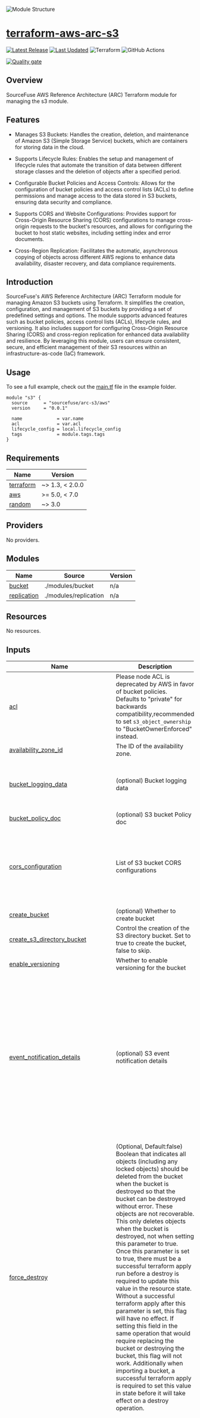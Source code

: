 ![Module Structure](./static/s3.png)

# [terraform-aws-arc-s3](https://github.com/sourcefuse/terraform-aws-arc-s3)

<a href="https://github.com/sourcefuse/terraform-aws-arc-s3/releases/latest"><img src="https://img.shields.io/github/release/sourcefuse/terraform-aws-arc-s3.svg?style=for-the-badge" alt="Latest Release"/></a> <a href="https://github.com/sourcefuse/terraform-aws-arc-s3/commits"><img src="https://img.shields.io/github/last-commit/sourcefuse/terraform-aws-arc-s3.svg?style=for-the-badge" alt="Last Updated"/></a> ![Terraform](https://img.shields.io/badge/terraform-%235835CC.svg?style=for-the-badge&logo=terraform&logoColor=white) ![GitHub Actions](https://img.shields.io/badge/github%20actions-%232671E5.svg?style=for-the-badge&logo=githubactions&logoColor=white)

[![Quality gate](https://sonarcloud.io/api/project_badges/quality_gate?project=sourcefuse_terraform-aws-arc-s3&token=3c75a1b94d1b6ab3f1b98785e484d5ede197851e)](https://sonarcloud.io/summary/new_code?id=sourcefuse_terraform-aws-arc-s3)


## Overview

SourceFuse AWS Reference Architecture (ARC) Terraform module for managing the s3 module.

## Features
- Manages S3 Buckets: Handles the creation, deletion, and maintenance of Amazon S3 (Simple Storage Service) buckets, which are containers for storing data in the cloud.

- Supports Lifecycle Rules: Enables the setup and management of lifecycle rules that automate the transition of data between different storage classes and the deletion of objects after a specified period.

- Configurable Bucket Policies and Access Controls: Allows for the configuration of bucket policies and access control lists (ACLs) to define permissions and manage access to the data stored in S3 buckets, ensuring data security and compliance.

- Supports CORS and Website Configurations: Provides support for Cross-Origin Resource Sharing (CORS) configurations to manage cross-origin requests to the bucket's resources, and allows for configuring the bucket to host static websites, including setting index and error documents.

- Cross-Region Replication: Facilitates the automatic, asynchronous copying of objects across different AWS regions to enhance data availability, disaster recovery, and data compliance requirements.

## Introduction

SourceFuse's AWS Reference Architecture (ARC) Terraform module for managing Amazon S3 buckets using Terraform. It simplifies the creation, configuration, and management of S3 buckets by providing a set of predefined settings and options. The module supports advanced features such as bucket policies, access control lists (ACLs), lifecycle rules, and versioning. It also includes support for configuring Cross-Origin Resource Sharing (CORS) and cross-region replication for enhanced data availability and resilience. By leveraging this module, users can ensure consistent, secure, and efficient management of their S3 resources within an infrastructure-as-code (IaC) framework.

## Usage

To see a full example, check out the [main.tf](https://github.com/sourcefuse/terraform-aws-arc-s3/blob/feature/fix-docs/examples/simple/main.tf) file in the example folder.  

```hcl
module "s3" {
  source      = "sourcefuse/arc-s3/aws"
  version     = "0.0.1"

  name             = var.name
  acl              = var.acl
  lifecycle_config = local.lifecycle_config
  tags             = module.tags.tags
}

```

<!-- BEGINNING OF PRE-COMMIT-TERRAFORM DOCS HOOK -->
## Requirements

| Name | Version |
|------|---------|
| <a name="requirement_terraform"></a> [terraform](#requirement\_terraform) | ~> 1.3, < 2.0.0 |
| <a name="requirement_aws"></a> [aws](#requirement\_aws) | >= 5.0, < 7.0 |
| <a name="requirement_random"></a> [random](#requirement\_random) | ~> 3.0 |

## Providers

No providers.

## Modules

| Name | Source | Version |
|------|--------|---------|
| <a name="module_bucket"></a> [bucket](#module\_bucket) | ./modules/bucket | n/a |
| <a name="module_replication"></a> [replication](#module\_replication) | ./modules/replication | n/a |

## Resources

No resources.

## Inputs

| Name | Description | Type | Default | Required |
|------|-------------|------|---------|:--------:|
| <a name="input_acl"></a> [acl](#input\_acl) | Please node ACL is deprecated by AWS in favor of bucket policies.<br/>Defaults to "private" for backwards compatibility,recommended to set `s3_object_ownership` to "BucketOwnerEnforced" instead. | `string` | `"private"` | no |
| <a name="input_availability_zone_id"></a> [availability\_zone\_id](#input\_availability\_zone\_id) | The ID of the availability zone. | `string` | `""` | no |
| <a name="input_bucket_logging_data"></a> [bucket\_logging\_data](#input\_bucket\_logging\_data) | (optional) Bucket logging data | <pre>object({<br/>    enable        = optional(bool, false)<br/>    target_bucket = optional(string, null)<br/>    target_prefix = optional(string, null)<br/>  })</pre> | <pre>{<br/>  "enable": false,<br/>  "target_bucket": null,<br/>  "target_prefix": null<br/>}</pre> | no |
| <a name="input_bucket_policy_doc"></a> [bucket\_policy\_doc](#input\_bucket\_policy\_doc) | (optional) S3 bucket Policy doc | `string` | `null` | no |
| <a name="input_cors_configuration"></a> [cors\_configuration](#input\_cors\_configuration) | List of S3 bucket CORS configurations | <pre>list(object({<br/>    id              = optional(string)<br/>    allowed_headers = optional(list(string))<br/>    allowed_methods = optional(list(string))<br/>    allowed_origins = optional(list(string))<br/>    expose_headers  = optional(list(string))<br/>    max_age_seconds = optional(number)<br/>  }))</pre> | `[]` | no |
| <a name="input_create_bucket"></a> [create\_bucket](#input\_create\_bucket) | (optional) Whether to create bucket | `bool` | `true` | no |
| <a name="input_create_s3_directory_bucket"></a> [create\_s3\_directory\_bucket](#input\_create\_s3\_directory\_bucket) | Control the creation of the S3 directory bucket. Set to true to create the bucket, false to skip. | `bool` | `false` | no |
| <a name="input_enable_versioning"></a> [enable\_versioning](#input\_enable\_versioning) | Whether to enable versioning for the bucket | `bool` | `true` | no |
| <a name="input_event_notification_details"></a> [event\_notification\_details](#input\_event\_notification\_details) | (optional) S3 event notification details | <pre>object({<br/>    enabled = bool<br/>    lambda_list = optional(list(object({<br/>      lambda_function_arn = string<br/>      events              = optional(list(string), ["s3:ObjectCreated:*"])<br/>      filter_prefix       = string<br/>      filter_suffix       = string<br/>    })), [])<br/><br/>    queue_list = optional(list(object({<br/>      queue_arn = string<br/>      events    = optional(list(string), ["s3:ObjectCreated:*"])<br/>    })), [])<br/><br/>    topic_list = optional(list(object({<br/>      topic_arn = string<br/>      events    = optional(list(string), ["s3:ObjectCreated:*"])<br/>    })), [])<br/><br/>  })</pre> | <pre>{<br/>  "enabled": false<br/>}</pre> | no |
| <a name="input_force_destroy"></a> [force\_destroy](#input\_force\_destroy) | (Optional, Default:false) Boolean that indicates all objects (including any locked objects) should be deleted from the bucket when the bucket is destroyed so that the bucket can be destroyed without error. These objects are not recoverable. This only deletes objects when the bucket is destroyed, not when setting this parameter to true. Once this parameter is set to true, there must be a successful terraform apply run before a destroy is required to update this value in the resource state. Without a successful terraform apply after this parameter is set, this flag will have no effect. If setting this field in the same operation that would require replacing the bucket or destroying the bucket, this flag will not work. Additionally when importing a bucket, a successful terraform apply is required to set this value in state before it will take effect on a destroy operation. | `bool` | `false` | no |
| <a name="input_lifecycle_config"></a> [lifecycle\_config](#input\_lifecycle\_config) | n/a | <pre>object({<br/>    enabled = bool<br/><br/>    expected_bucket_owner = optional(string, null)<br/><br/>    rules = list(object({<br/>      id     = string<br/>      status = string<br/><br/>      filter = optional(object({<br/>        object_size_greater_than = optional(number, null)<br/>        object_size_less_than    = optional(number, null)<br/>        prefix                   = optional(string, null)<br/>        tags                     = optional(map(string), {})<br/>      }), null)<br/><br/>      transitions = optional(list(object({<br/>        storage_class = optional(string, "GLACIER")<br/><br/>        # Ensure only one of 'days' or 'date' is specified<br/>        date = optional(string, null)<br/>        days = optional(number, null)<br/><br/>      })), [])<br/><br/>      expiration = optional(object({<br/><br/>        # Ensure only one of 'days' or 'expired_object_delete_marker' is specified<br/>        expired_object_delete_marker = optional(bool, null)<br/>        days                         = optional(number, null)<br/>      }), null)<br/><br/>      noncurrent_version_transitions = optional(list(object({<br/>        newer_noncurrent_versions = optional(number, null)<br/>        noncurrent_days           = optional(number, null)<br/>        storage_class             = string<br/>      })), [])<br/><br/>      noncurrent_version_expiration = optional(object({<br/>        newer_noncurrent_versions = optional(number, null)<br/>        noncurrent_days           = optional(number, null)<br/>      }), null)<br/><br/>      abort_incomplete_multipart_upload = optional(object({<br/>        days_after_initiation = optional(number, null)<br/>      }), null)<br/>    }))<br/>  })</pre> | <pre>{<br/>  "enabled": false,<br/>  "rules": []<br/>}</pre> | no |
| <a name="input_name"></a> [name](#input\_name) | Bucket name. If provided, the bucket will be created with this name instead of generating the name from the context | `string` | n/a | yes |
| <a name="input_object_lock_config"></a> [object\_lock\_config](#input\_object\_lock\_config) | (optional) Object Lock configuration | <pre>object({<br/>    mode = optional(string, "COMPLIANCE")<br/>    days = optional(number, 30)<br/>  })</pre> | <pre>{<br/>  "days": 30,<br/>  "mode": "COMPLIANCE"<br/>}</pre> | no |
| <a name="input_object_lock_enabled"></a> [object\_lock\_enabled](#input\_object\_lock\_enabled) | (Optional, Forces new resource) Indicates whether this bucket has an Object Lock configuration enabled. Valid values are true or false. This argument is not supported in all regions or partitions. | `string` | `false` | no |
| <a name="input_object_ownership"></a> [object\_ownership](#input\_object\_ownership) | (Optional) Object ownership. Valid values: BucketOwnerPreferred, ObjectWriter or BucketOwnerEnforced<br/> BucketOwnerPreferred - Objects uploaded to the bucket change ownership to the bucket owner if the objects are uploaded with the bucket-owner-full-control canned ACL.<br/> ObjectWriter - Uploading account will own the object if the object is uploaded with the bucket-owner-full-control canned ACL.<br/> BucketOwnerEnforced - Bucket owner automatically owns and has full control over every object in the bucket. ACLs no longer affect permissions to data in the S3 bucket. | `string` | `"BucketOwnerPreferred"` | no |
| <a name="input_public_access_config"></a> [public\_access\_config](#input\_public\_access\_config) | (Optional)<br/>block\_public\_acls - Whether Amazon S3 should block public ACLs for this bucket. Defaults to false. Enabling this setting does not affect existing policies or ACLs. When set to true causes the following behavior:<br/>  PUT Bucket acl and PUT Object acl calls will fail if the specified ACL allows public access.<br/>  PUT Object calls will fail if the request includes an object ACL.<br/>block\_public\_policy - Whether Amazon S3 should block public bucket policies for this bucket. Defaults to false. Enabling this setting does not affect the existing bucket policy.<br/>  When set to true causes Amazon S3 to:<br/>  Reject calls to PUT Bucket policy if the specified bucket policy allows public access.<br/>ignore\_public\_acls - Whether Amazon S3 should block public bucket policies for this bucket. Defaults to false. Enabling this setting does not affect the existing bucket policy.<br/>  When set to true causes Amazon S3 to:<br/>  Reject calls to PUT Bucket policy if the specified bucket policy allows public access.<br/>restrict\_public\_buckets - Whether Amazon S3 should block public bucket policies for this bucket. Defaults to false. Enabling this setting does not affect the existing bucket policy.<br/>  When set to true causes Amazon S3 to:<br/>  Reject calls to PUT Bucket policy if the specified bucket policy allows public access. | <pre>object({<br/>    block_public_acls       = optional(bool, true)<br/>    block_public_policy     = optional(bool, true)<br/>    ignore_public_acls      = optional(bool, true)<br/>    restrict_public_buckets = optional(bool, true)<br/>  })</pre> | <pre>{<br/>  "block_public_acls": true,<br/>  "block_public_policy": true,<br/>  "ignore_public_acls": true,<br/>  "restrict_public_buckets": true<br/>}</pre> | no |
| <a name="input_replication_config"></a> [replication\_config](#input\_replication\_config) | Replication configuration for S3 bucket | <pre>object({<br/>    enable    = bool<br/>    role_name = optional(string, null) // if null , it will create new role<br/><br/>    rules = list(object({<br/>      id = optional(string, null) // if null "${var.source_bucket_name}-rule-index"<br/>      filter = optional(list(object({<br/>        prefix = optional(string, null)<br/>        tags   = optional(map(string), {})<br/>      })), [])<br/><br/>      delete_marker_replication = optional(string, "Enabled")<br/><br/>      source_selection_criteria = optional(object({<br/>        replica_modifications = optional(object({<br/>          status = optional(string, "Enabled")<br/>        }))<br/>        kms_key_id = optional(string, null)<br/>        sse_kms_encrypted_objects = optional(object({<br/>          status = optional(string, "Enabled")<br/>        }))<br/>      }))<br/><br/><br/>      destinations = list(object({<br/>        bucket        = string<br/>        storage_class = optional(string, "STANDARD")<br/>        encryption_configuration = optional(object({<br/>          replica_kms_key_id = optional(string, null)<br/>        }))<br/>      }))<br/>    }))<br/><br/>  })</pre> | <pre>{<br/>  "enable": false,<br/>  "role_name": null,<br/>  "rules": []<br/>}</pre> | no |
| <a name="input_server_side_encryption_config_data"></a> [server\_side\_encryption\_config\_data](#input\_server\_side\_encryption\_config\_data) | (optional) S3 encryption details | <pre>object({<br/>    bucket_key_enabled = optional(bool, true)<br/>    sse_algorithm      = optional(string, "AES256")<br/>    kms_master_key_id  = optional(string, null)<br/>  })</pre> | <pre>{<br/>  "bucket_key_enabled": true,<br/>  "kms_master_key_id": null,<br/>  "sse_algorithm": "AES256"<br/>}</pre> | no |
| <a name="input_tags"></a> [tags](#input\_tags) | Tags to assign the resources. | `map(string)` | `{}` | no |
| <a name="input_transfer_acceleration_enabled"></a> [transfer\_acceleration\_enabled](#input\_transfer\_acceleration\_enabled) | (optional) Whether to enable Trasfer accelaration | `bool` | `false` | no |

## Outputs

| Name | Description |
|------|-------------|
| <a name="output_bucket_arn"></a> [bucket\_arn](#output\_bucket\_arn) | Bucket ARN |
| <a name="output_bucket_id"></a> [bucket\_id](#output\_bucket\_id) | Bucket ID or Name |
| <a name="output_destination_buckets"></a> [destination\_buckets](#output\_destination\_buckets) | n/a |
| <a name="output_role_arn"></a> [role\_arn](#output\_role\_arn) | Role used to S3 replication |
<!-- END OF PRE-COMMIT-TERRAFORM DOCS HOOK -->

## Development

### Prerequisites

- [terraform](https://learn.hashicorp.com/terraform/getting-started/install#installing-terraform)
- [terraform-docs](https://github.com/segmentio/terraform-docs)
- [pre-commit](https://pre-commit.com/#install)
- [golang](https://golang.org/doc/install#install)
- [golint](https://github.com/golang/lint#installation)

### Configurations

- Configure pre-commit hooks
  ```sh
  pre-commit install
  ```

### Versioning

while Contributing or doing git commit please specify the breaking change in your commit message whether its major,minor or patch

For Example

```sh
git commit -m "your commit message #major"
```
By specifying this , it will bump the version and if you don't specify this in your commit message then by default it will consider patch and will bump that accordingly

### Tests
- Tests are available in `test` directory
- Configure the dependencies
  ```sh
  cd test/
  go mod init github.com/sourcefuse/terraform-aws-refarch-<module_name>
  go get github.com/gruntwork-io/terratest/modules/terraform
  ```
- Now execute the test  
  ```sh
  go test -timeout  30m
  ```

## Authors

This project is authored by:
- SourceFuse ARC Team
